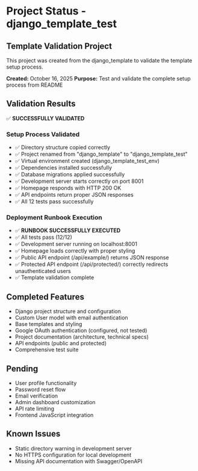 # Project Status - django_template_test

## Template Validation Project
This project was created from the django_template to validate the template setup process.

**Created:** October 16, 2025
**Purpose:** Test and validate the complete setup process from README

## Validation Results
✅ **SUCCESSFULLY VALIDATED**

### Setup Process Validated
- ✅ Directory structure copied correctly
- ✅ Project renamed from "django_template" to "django_template_test"
- ✅ Virtual environment created (django_template_test_env)
- ✅ Dependencies installed successfully
- ✅ Database migrations applied successfully
- ✅ Development server starts correctly on port 8001
- ✅ Homepage responds with HTTP 200 OK
- ✅ API endpoints return proper JSON responses
- ✅ All 12 tests pass successfully

### Deployment Runbook Execution
- ✅ **RUNBOOK SUCCESSFULLY EXECUTED**
- ✅ All tests pass (12/12)
- ✅ Development server running on localhost:8001
- ✅ Homepage loads correctly with proper styling
- ✅ Public API endpoint (/api/example/) returns JSON response
- ✅ Protected API endpoint (/api/protected/) correctly redirects unauthenticated users
- ✅ Template validation complete

## Completed Features
- Django project structure and configuration
- Custom User model with email authentication
- Base templates and styling
- Google OAuth authentication (configured, not tested)
- Project documentation (architecture, technical specs)
- API endpoints (public and protected)
- Comprehensive test suite

## Pending
- User profile functionality
- Password reset flow
- Email verification
- Admin dashboard customization
- API rate limiting
- Frontend JavaScript integration

## Known Issues
- Static directory warning in development server
- No HTTPS configuration for local development
- Missing API documentation with Swagger/OpenAPI